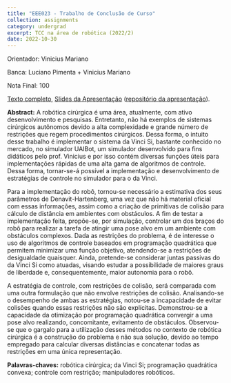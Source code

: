 ```yaml
---
title: "EEE023 - Trabalho de Conclusão de Curso"
collection: assignments
category: undergrad
excerpt: TCC na área de robótica (2022/2)
date: 2022-10-30
---
```

Orientador: Vinicius Mariano

Banca: Luciano Pimenta + Vinicius Mariano

Nota Final: 100

[Texto completo](https://raw.githubusercontent.com/fbartelt/tcc-apresentacao/master/Modelagem_e_Controle_de_um_Robo_para_Cirurgias__Felipe_Bartelt.pdf), [Slides da Apresentação](https://fbartelt.github.io/tcc-apresentacao/) ([repositório da apresentação](https://github.com/fbartelt/tcc-apresentacao)).

**Abstract:** A robótica cirúrgica é uma área, atualmente, com ativo desenvolvimento e pesquisas. Entretanto, não há exemplos de sistemas cirúrgicos autônomos devido a alta complexidade e grande número de restrições que regem procedimentos cirúrgicos. Dessa forma, o intuito desse trabalho é implementar o sistema da Vinci Si, bastante conhecido no mercado, no simulador UAIBot, um simulador desenvolvido para fins didáticos pelo prof. Vinicius e por isso contém diversas funções úteis para implementações rápidas de uma alta gama de algoritmos de controle. Dessa forma, tornar-se-á possível a implementação e desenvolvimento de estratégias de controle no simulador para o da Vinci.

Para a implementação do robô, tornou-se necessário a estimativa dos seus parâmetros de Denavit-Hartenberg, uma vez que não há material oficial com essas informações, assim como a criação de primitivas de colisão para cálculo de distância em ambientes com obstáculos. A fim de testar a implementação feita, propõe-se, por simulação, controlar um dos braços do robô para realizar a tarefa de atingir uma pose alvo em um ambiente com obstáculos complexos. Dada as restrições do problema, é de interesse o uso de algoritmos de controle baseados em programação quadrática que permitem minimizar uma função objetivo, atendendo-se a restrições de desigualdade quaisquer. Ainda, pretende-se considerar juntas passivas do da Vinci Si como atuadas, visando estudar a possibilidade de maiores graus de liberdade e, consequentemente, maior autonomia para o robô.

A estratégia de controle, com restrições de colisão, será comparada com uma outra formulação que não envolve restrições de colisão. Analisando-se o desempenho de ambas as estratégias, notou-se a incapacidade de evitar colisões quando essas restrições não são explícitas. Demonstrou-se a capacidade da otimização por programação quadrática convergir a uma pose alvo realizando, concomitante, evitamento de obstáculos. Observou-se que o gargalo para a utilização desses métodos no contexto de robótica cirúrgica é a construção do problema e não sua solução, devido ao tempo empregado para calcular diversas distâncias e concatenar todas as restrições em uma única representação.

**Palavras-chaves:** robótica cirúrgica; da Vinci Si; programação quadrática convexa; controle com restrição; manipuladores robóticos.
